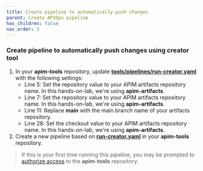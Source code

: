 ```yaml
---
title: Create pipeline to automatically push changes
parent: Create APIOps pipeline
has_children: false
nav_order: 3
---
```



### Create pipeline to automatically push changes using creator tool

1. In your **apim-tools** repository, update [**tools/pipelines/run-creator.yaml**](https://github.com/Azure/apiops/tree/main/tools/pipelines/run-creator.yaml) with the following settings:
    - Line 5: Set the repository value to your APIM artifacts repository name. In this hands-on-lab, we're using **apim-artifacts**.
    - Line 7: Set the repository value to your APIM artifacts repository name. In this hands-on-lab, we're using **apim-artifacts**.
    - Line 11: Replace **main** with the main branch name of your artifacts repository.
    - Line 28: Set the checkout value to your APIM artifacts repository name. In this hands-on-lab, we're using **apim-artifacts**.
2. Create a new pipeline based on [**run-creator.yaml**](https://github.com/Azure/apiops/tree/main/tools/pipelines/run-creator.yaml) in your **apim-tools** repository.
> If this is your first time running this pipeline, you may be prompted to [authorize access](https://docs.microsoft.com/en-us/azure/devops/pipelines/repos/multi-repo-checkout?view=azure-devops#why-am-i-am-prompted-to-authorize-resources-the-first-time-i-try-to-check-out-a-different-repository) to the **apim-tools** repository.